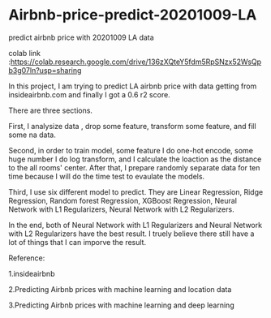 # Airbnb-price-predict-20201009-LA
predict airbnb price with 20201009 LA data

colab link :https://colab.research.google.com/drive/136zXQteY5fdm5RpSNzx52WsQpb3g07ln?usp=sharing

In this project, I am trying to predict LA airbnb price with data getting from insideairbnb.com and finally I got a 0.6 r2 score.

There are three sections.

First, I analysize data , drop some feature, transform some feature, and fill some na data.

Second, in order to train model, some feature I do one-hot encode, some huge number I do log transform, and I calculate the loaction as the distance to the all rooms' center. After that, I prepare randomly separate data for ten time because I will do the time test to evaulate the models.

Third, I use six different model to predict. They are Linear Regression, Ridge Regression, Random forest Regression, XGBoost Regression, Neural Network with L1 Regularizers, Neural Network with L2 Regularizers.

In the end, both of Neural Network with L1 Regularizers and Neural Network with L2 Regularizers have the best result. I truely believe there still have a lot of things that I can imporve the result.


Reference:

1.insideairbnb

2.Predicting Airbnb prices with machine learning and location data

3.Predicting Airbnb prices with machine learning and deep learning
